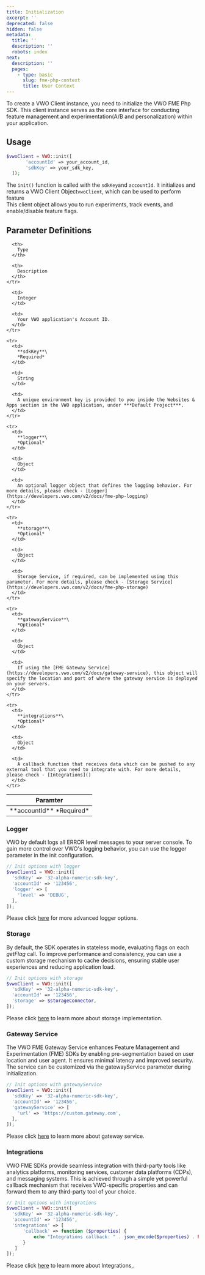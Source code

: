```yaml
---
title: Initialization
excerpt: ''
deprecated: false
hidden: false
metadata:
  title: ''
  description: ''
  robots: index
next:
  description: ''
  pages:
    - type: basic
      slug: fme-php-context
      title: User Context
---
```

To create a VWO Client instance, you need to initialize the VWO FME Php SDK. This client instance serves as the core interface for conducting feature management and experimentation(A/B and personalization) within your application.

## Usage

```php
$vwoClient = VWO::init([
       'accountId' => your_account_id,
       'sdkKey' => your_sdk_key,
  ]);

```

The `init()` function is called with the `sdkKey`and `accountId`. It initializes and returns a VWO Client Object`vwoClient`, which can be used to perform feature\
This client object allows you to run experiments, track events, and enable/disable feature flags.

## Parameter Definitions

<Table align={["left","left","left"]}>
  <thead>
    <tr>
      <th>
        Paramter
      </th>

      <th>
        Type
      </th>

      <th>
        Description
      </th>
    </tr>
  </thead>

  <tbody>
    <tr>
      <td>
        **accountId**
        *Required*
      </td>

      <td>
        Integer
      </td>

      <td>
        Your VWO application's Account ID.
      </td>
    </tr>

    <tr>
      <td>
        **sdkKey**\
        *Required*
      </td>

      <td>
        String
      </td>

      <td>
        A unique environment key is provided to you inside the Websites & Apps section in the VWO application, under ***Default Project***.
      </td>
    </tr>

    <tr>
      <td>
        **logger**\
        *Optional*
      </td>

      <td>
        Object
      </td>

      <td>
        An optional logger object that defines the logging behavior. For more details, please check - [Logger](https://developers.vwo.com/v2/docs/fme-php-logging)
      </td>
    </tr>

    <tr>
      <td>
        **storage**\
        *Optional*
      </td>

      <td>
        Object
      </td>

      <td>
        Storage Service, if required, can be implemented using this parameter. For more details, please check - [Storage Service](https://developers.vwo.com/v2/docs/fme-php-storage) 
      </td>
    </tr>

    <tr>
      <td>
        **gatewayService**\
        *Optional*
      </td>

      <td>
        Object
      </td>

      <td>
        If using the [FME Gateway Service](https://developers.vwo.com/v2/docs/gateway-service), this object will specify the location and port of where the gateway service is deployed on your servers. 
      </td>
    </tr>

    <tr>
      <td>
        **integrations**\
        *Optional*
      </td>

      <td>
        Object
      </td>

      <td>
        A callback function that receives data which can be pushed to any external tool that you need to integrate with. For more details, please check - [Integrations]()
      </td>
    </tr>
  </tbody>
</Table>

### Logger

VWO by default logs all ERROR level messages to your server console. To gain more control over VWO's logging behavior, you can use the logger parameter in the init configuration.

```php
// Init options with logger
$vwoClient1 = VWO::init([
  'sdkKey' => '32-alpha-numeric-sdk-key',
  'accountId' => '123456',
  'logger' => [
    'level' => 'DEBUG',
  ],
]);
```

Please click [here](https://developers.vwo.com/v2/docs/fme-php-logging) for more advanced logger options.

### Storage

By default, the SDK operates in stateless mode, evaluating flags on each *getFlag* call. To improve performance and consistency, you can use a custom storage mechanism to cache decisions, ensuring stable user experiences and reducing application load.

```php
// Init options with storage
$vwoClient = VWO::init([
  'sdkKey' => '32-alpha-numeric-sdk-key',
  'accountId' => '123456',
  'storage' => $storageConnector,
]);
```

Please click [here](https://developers.vwo.com/v2/docs/fme-php-storage)  to learn more about storage implementation.

### Gateway Service

The VWO FME Gateway Service enhances Feature Management and Experimentation (FME) SDKs by enabling pre-segmentation based on user location and user agent. It ensures minimal latency and improved security. The service can be customized via the gatewayService parameter during initialization.

```php
// Init options with gatewayService
$vwoClient = VWO::init([
  'sdkKey' => '32-alpha-numeric-sdk-key',
  'accountId' => '123456',
  'gatewayService' => [
    'url' => 'https://custom.gateway.com',
  ],
]);
```

Please click [here]()  to learn more about gateway service.

### Integrations

VWO FME SDKs provide seamless integration with third-party tools like analytics platforms, monitoring services, customer data platforms (CDPs), and messaging systems. This is achieved through a simple yet powerful callback mechanism that receives VWO-specific properties and can forward them to any third-party tool of your choice.

```php
// Init options with integrations
$vwoClient = VWO::init([
  'sdkKey' => '32-alpha-numeric-sdk-key',
  'accountId' => '123456',
  'integrations' => [
      'callback' => function ($properties) {
          echo "Integrations callback: " . json_encode($properties) . PHP_EOL;
      }
   ]
]);
```

Please click [here](https://developers.vwo.com/v2/docs/fme-python-integrations) to learn more about Integrations,.
